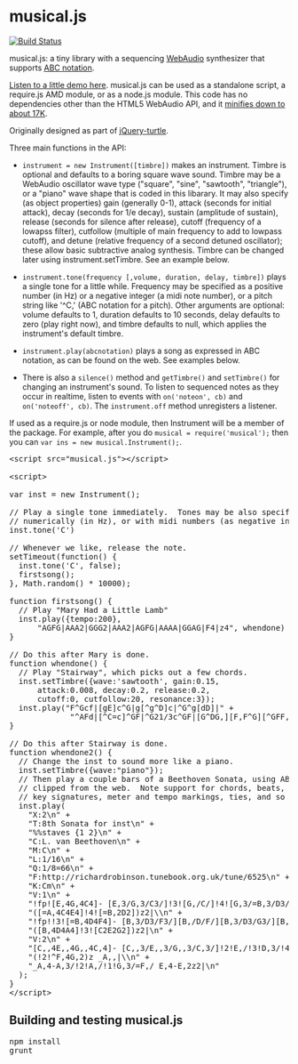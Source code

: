 musical.js
==========

[![Build Status](https://travis-ci.org/PencilCode/musical.js.png?branch=master)](https://travis-ci.org/PencilCode/musical.js)

musical.js: a tiny library with a sequencing
[WebAudio](https://dvcs.w3.org/hg/audio/raw-file/tip/webaudio/specification.html)
synthesizer that supports
[ABC notation](http://abcnotation.com/).

[Listen to a little demo here](https://rawgit.com/PencilCode/musical.js/master/test/demo/minuet.html).
musical.js can be used as a standalone script, a require.js AMD module, or
as a node.js module.  This code has no dependencies other than the HTML5
WebAudio API, and it
[minifies down to about 17K](https://raw.githubusercontent.com/PencilCode/musical.js/master/musical.min.js).

Originally designed as part of
[jQuery-turtle](https://github.com/PencilCode/jquery-turtle).

Three main functions in the API:

* `instrument = new Instrument([timbre])` makes an instrument. Timbre
  is optional and defaults to a boring square wave sound.  Timbre
  may be a WebAudio oscillator wave type ("square", "sine", "sawtooth",
  "triangle"), or a "piano" wave shape that is coded in this libarary.
  It may also specify (as object properties)
  gain (generally 0-1), attack (seconds for initial attack),
  decay (seconds for 1/e decay), sustain (amplitude of sustain),
  release (seconds for silence after release), cutoff (frequency
  of a lowapss filter), cutfollow (multiple of main frequency to add
  to lowpass cutoff), and detune (relative frequency of a second
  detuned oscillator); these allow basic subtractive analog synthesis.
  Timbre can be changed later using instrument.setTimbre.  See an
  example below.

* `instrument.tone(frequency [,volume, duration, delay, timbre])`
  plays a single tone for a little while.  Frequency may be specified
  as a positive number (in Hz) or a negative integer (a midi note
  number), or a pitch string like '^C,' (ABC notation for a pitch).
  Other arguments are optional: volume defaults to 1, duration
  defaults to 10 seconds, delay defaults to zero (play right now),
  and timbre defaults to null, which applies the instrument's default
  timbre.

* `instrument.play(abcnotation)` plays a song as expressed in ABC
  notation, as can be found on the web.  See examples below.

* There is also a `silence()` method and `getTimbre()` and `setTimbre()`
  for changing an instrument's sound. To listen to sequenced
  notes as they occur in realtime, listen to events with
  `on('noteon', cb)` and `on('noteoff', cb)`.  The `instrument.off`
  method unregisters a listener.

If used as a require.js or node module, then Instrument will be
a member of the package.  For example, after you do
`musical = require('musical');` then you can
`var ins = new musical.Instrument();`.

<pre>
&lt;script src="musical.js"&gt;&lt;/script&gt;

&lt;script&gt;

var inst = new Instrument();

// Play a single tone immediately.  Tones may be also specified
// numerically (in Hz), or with midi numbers (as negative integers).
inst.tone('C')

// Whenever we like, release the note.
setTimeout(function() {
  inst.tone('C', false);
  firstsong();
}, Math.random() * 10000);

function firstsong() {
  // Play "Mary Had a Little Lamb"
  inst.play({tempo:200},
      "AGFG|AAA2|GGG2|AAA2|AGFG|AAAA|GGAG|F4|z4", whendone)
}

// Do this after Mary is done.
function whendone() {
  // Play "Stairway", which picks out a few chords.
  inst.setTimbre({wave:'sawtooth', gain:0.15,
      attack:0.008, decay:0.2, release:0.2,
      cutoff:0, cutfollow:20, resonance:3});
  inst.play("F^Gcf|[gE]c^G|g[^g^D]c|^G^g[dD]|" +
             "^AFd|[^C=c]^GF|^G21/3c^GF|[G^DG,][F,F^G][^GFF,]2z4", whendone2);
}

// Do this after Stairway is done.
function whendone2() {
  // Change the inst to sound more like a piano.
  inst.setTimbre({wave:"piano"});
  // Then play a couple bars of a Beethoven Sonata, using ABC notation
  // clipped from the web.  Note support for chords, beats, accidentals,
  // key signatures, meter and tempo markings, ties, and so on.
  inst.play(
    "X:2\n" +
    "T:8th Sonata for inst\n" +
    "%%staves {1 2}\n" +
    "C:L. van Beethoven\n" +
    "M:C\n" +
    "L:1/16\n" +
    "Q:1/8=66\n" +
    "F:http://richardrobinson.tunebook.org.uk/tune/6525\n" +
    "K:Cm\n" +
    "V:1\n" +
    "!fp![E,4G,4C4]- [E,3/G,3/C3/]!3![G,/C/]!4![G,3/=B,3/D3/]!5![G,/C/E/] " +
    "([=A,4C4E4]!4![=B,2D2])z2|\\n" +
    "!fp!!3![=B,4D4F4]- [B,3/D3/F3/][B,/D/F/][B,3/D3/G3/][B,/D/A/] " +
    "([B,4D4A4]!3![C2E2G2])z2|\n" +
    "V:2\n" +
    "[C,,4E,,4G,,4C,4]- [C,,3/E,,3/G,,3/C,3/]!2!E,/!3!D,3/!4!C,/ " +
    "(!2!^F,4G,2)z _A,,|\\n" +
    "_A,4-A,3/!2!A,/!1!G,3/=F,/ E,4-E,2z2|\n"
  );
}
&lt;/script&gt;
</pre>


Building and testing musical.js
-------------------------------

<pre>
npm install
grunt
</pre>
